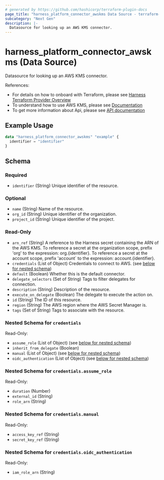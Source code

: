 ```yaml
---
# generated by https://github.com/hashicorp/terraform-plugin-docs
page_title: "harness_platform_connector_awskms Data Source - terraform-provider-harness"
subcategory: "Next Gen"
description: |-
  Datasource for looking up an AWS KMS connector.
---
```


# harness_platform_connector_awskms (Data Source)

Datasource for looking up an AWS KMS connector.

References:
- For details on how to onboard with Terraform, please see [Harness Terraform Provider Overview](https://developer.harness.io/docs/platform/automation/terraform/harness-terraform-provider-overview/)
- To understand how to use AWS KMS, please see [Documentation](https://developer.harness.io/docs/platform/secrets/secrets-management/add-an-aws-kms-secrets-manager)
- To get more information about Api, please see [API documentation](https://apidocs.harness.io/tag/Connectors)

## Example Usage

```terraform
data "harness_platform_connector_awskms" "example" {
  identifier = "identifier"
}
```

<!-- schema generated by tfplugindocs -->
## Schema

### Required

- `identifier` (String) Unique identifier of the resource.

### Optional

- `name` (String) Name of the resource.
- `org_id` (String) Unique identifier of the organization.
- `project_id` (String) Unique identifier of the project.

### Read-Only

- `arn_ref` (String) A reference to the Harness secret containing the ARN of the AWS KMS. To reference a secret at the organization scope, prefix 'org' to the expression: org.{identifier}. To reference a secret at the account scope, prefix 'account` to the expression: account.{identifier}.
- `credentials` (List of Object) Credentials to connect to AWS. (see [below for nested schema](#nestedatt--credentials))
- `default` (Boolean) Whether this is the default connector.
- `delegate_selectors` (Set of String) Tags to filter delegates for connection.
- `description` (String) Description of the resource.
- `execute_on_delegate` (Boolean) The delegate to execute the action on.
- `id` (String) The ID of this resource.
- `region` (String) The AWS region where the AWS Secret Manager is.
- `tags` (Set of String) Tags to associate with the resource.

<a id="nestedatt--credentials"></a>
### Nested Schema for `credentials`

Read-Only:

- `assume_role` (List of Object) (see [below for nested schema](#nestedobjatt--credentials--assume_role))
- `inherit_from_delegate` (Boolean)
- `manual` (List of Object) (see [below for nested schema](#nestedobjatt--credentials--manual))
- `oidc_authentication` (List of Object) (see [below for nested schema](#nestedobjatt--credentials--oidc_authentication))

<a id="nestedobjatt--credentials--assume_role"></a>
### Nested Schema for `credentials.assume_role`

Read-Only:

- `duration` (Number)
- `external_id` (String)
- `role_arn` (String)


<a id="nestedobjatt--credentials--manual"></a>
### Nested Schema for `credentials.manual`

Read-Only:

- `access_key_ref` (String)
- `secret_key_ref` (String)


<a id="nestedobjatt--credentials--oidc_authentication"></a>
### Nested Schema for `credentials.oidc_authentication`

Read-Only:

- `iam_role_arn` (String)
